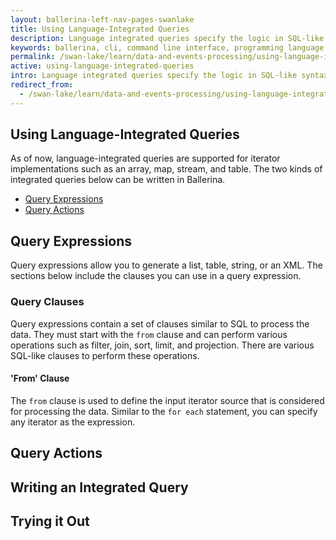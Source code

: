 ```yaml
---
layout: ballerina-left-nav-pages-swanlake
title: Using Language-Integrated Queries
description: Language integrated queries specify the logic in SQL-like syntax to process data and events. They are easy to write and understand due to the simplicity of the syntax. The sections below will explore Ballerina’s first-class support for writing queries that process data with examples.
keywords: ballerina, cli, command line interface, programming language
permalink: /swan-lake/learn/data-and-events-processing/using-language-integrated-queries/
active: using-language-integrated-queries
intro: Language integrated queries specify the logic in SQL-like syntax to process data and events. They are easy to write and understand due to the simplicity of the syntax. The sections below will explore Ballerina’s first-class support for writing queries that process data with examples.
redirect_from:
  - /swan-lake/learn/data-and-events-processing/using-language-integrated-queries
---
```


## Using Language-Integrated Queries

As of now, language-integrated queries are supported for iterator implementations such as an array, map, stream, and table. The two kinds of integrated queries below can be written in Ballerina.

- [Query Expressions](#query-expressions)
- [Query Actions](#query-actions)

## Query Expressions

Query expressions allow you to generate a list, table, string, or an XML. The sections below include the clauses you can use in a query expression.

### Query Clauses

Query expressions contain a set of clauses similar to SQL to process the data. They must start with the `from` clause and can perform various operations such as filter, join, sort, limit, and projection. There are various SQL-like clauses to perform these operations.

#### 'From' Clause

The `from` clause is used to define the input iterator source that is considered for processing the data. Similar to the `for each` statement, you can specify any iterator as the expression. 

## Query Actions



## Writing an Integrated Query


## Trying it Out









